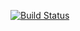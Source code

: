 [![Build Status](https://travis-ci.org/dcooper12/dcooper12/redditclone.svg?branch=master)](http://travis-ci.org/dcooper/dcooper12/redditclone)